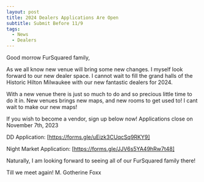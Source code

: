 ```yaml
---
layout: post
title: 2024 Dealers Applications Are Open
subtitle: Submit Before 11/9
tags:
  - News
  - Dealers
---
```


Good morrow FurSquared family,

As we all know new venue will bring some new changes. I myself look forward to our new dealer space. I cannot wait to fill the grand halls of the Historic Hilton Milwaukee with our new fantastic dealers for 2024.

With a new venue there is just so much to do and so precious little time to do it in. New venues brings new maps, and new rooms to get used to! I cant wait to make our new maps!

If you wish to become a vendor, sign up below now! Applications close on November 7th, 2023

DD Application: [https://forms.gle/uEizk3CUqcSq9RKY9]

Night Market Application: [https://forms.gle/JJV6s5YA49hRw7t48]

Naturally,  I am looking forward to seeing all of our FurSquared family there!

Till we meet again!
M. Gotherine Foxx